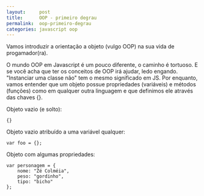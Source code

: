 ```yaml
---
layout:     post
title:      OOP - primeiro degrau
permalink:  oop-primeiro-degrau
categories: javascript oop
---
```


Vamos introduzir a orientação a objeto (vulgo OOP) na sua vida de progamador(ra).

O mundo OOP em Javascript é um pouco diferente, o caminho é tortuoso. E se você acha que ter os conceitos de OOP irá ajudar, ledo engando. "Instanciar uma classe não" tem o mesmo significado em JS. Por enquanto, vamos entender que um objeto possue propriedades (variáveis) e métodos (funções) como em qualquer outra linguagem e que definimos ele através das chaves {}.

Objeto vazio (e solto):

    {}

Objeto vazio atribuído a uma variável qualquer:

    var foo = {};

Objeto com algumas propriedades:

    var personagem = {
        nome: "Zé Colméia",
        peso: "gordinho",
        tipo: "bicho"
    };
